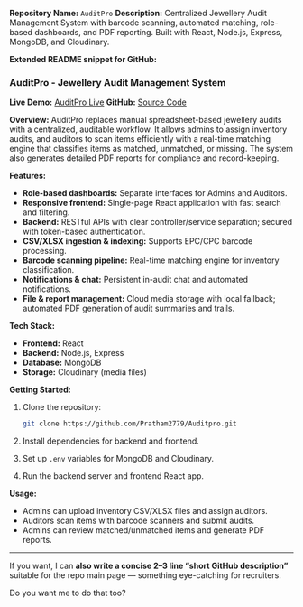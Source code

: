 

**Repository Name:** `AuditPro`
**Description:** Centralized Jewellery Audit Management System with barcode scanning, automated matching, role-based dashboards, and PDF reporting. Built with React, Node.js, Express, MongoDB, and Cloudinary.

**Extended README snippet for GitHub:**

### AuditPro - Jewellery Audit Management System

**Live Demo:** [AuditPro Live](https://auditpro.prathamesh.site/)
**GitHub:** [Source Code](https://github.com/Pratham2779/Auditpro.git)

**Overview:**
AuditPro replaces manual spreadsheet-based jewellery audits with a centralized, auditable workflow. It allows admins to assign inventory audits, and auditors to scan items efficiently with a real-time matching engine that classifies items as matched, unmatched, or missing. The system also generates detailed PDF reports for compliance and record-keeping.

**Features:**

* **Role-based dashboards:** Separate interfaces for Admins and Auditors.
* **Responsive frontend:** Single-page React application with fast search and filtering.
* **Backend:** RESTful APIs with clear controller/service separation; secured with token-based authentication.
* **CSV/XLSX ingestion & indexing:** Supports EPC/CPC barcode processing.
* **Barcode scanning pipeline:** Real-time matching engine for inventory classification.
* **Notifications & chat:** Persistent in-audit chat and automated notifications.
* **File & report management:** Cloud media storage with local fallback; automated PDF generation of audit summaries and trails.

**Tech Stack:**

* **Frontend:** React
* **Backend:** Node.js, Express
* **Database:** MongoDB
* **Storage:** Cloudinary (media files)

**Getting Started:**

1. Clone the repository:

   ```bash
   git clone https://github.com/Pratham2779/Auditpro.git
   ```
2. Install dependencies for backend and frontend.
3. Set up `.env` variables for MongoDB and Cloudinary.
4. Run the backend server and frontend React app.

**Usage:**

* Admins can upload inventory CSV/XLSX files and assign auditors.
* Auditors scan items with barcode scanners and submit audits.
* Admins can review matched/unmatched items and generate PDF reports.

---

If you want, I can **also write a concise 2–3 line “short GitHub description”** suitable for the repo main page — something eye-catching for recruiters.

Do you want me to do that too?

